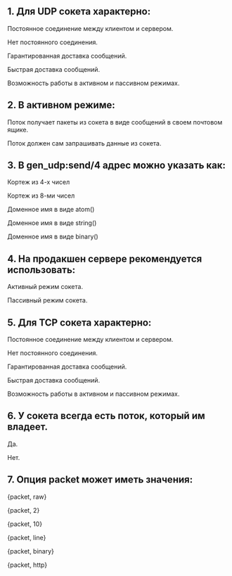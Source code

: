 ## 1. Для UDP сокета характерно:

Постоянное соединение между клиентом и сервером.

Нет постоянного соединения.

Гарантированная доставка сообщений.

Быстрая доставка сообщений.

Возможность работы в активном и пассивном режимах.


## 2. В активном режиме:

Поток получает пакеты из сокета в виде сообщений в своем почтовом ящике.

Поток должен сам запрашивать данные из сокета.


## 3. В gen_udp:send/4 адрес можно указать как:

Кортеж из 4-х чисел

Кортеж из 8-ми чисел

Доменное имя в виде atom()

Доменное имя в виде string()

Доменное имя в виде binary()


## 4. На продакшен сервере рекомендуется использовать:

Активный режим сокета.

Пассивный режим сокета.


## 5. Для TCP сокета характерно:

Постоянное соединение между клиентом и сервером.

Нет постоянного соединения.

Гарантированная доставка сообщений.

Быстрая доставка сообщений.

Возможность работы в активном и пассивном режимах.


## 6. У сокета всегда есть поток, который им владеет.

Да.

Нет.


## 7. Опция packet может иметь значения:

{packet, raw}

{packet, 2}

{packet, 10}

{packet, line}

{packet, binary}

{packet, http}
